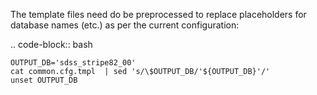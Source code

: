 The template files need do be preprocessed to replace placeholders
for database names (etc.) as per the current configuration:

  .. code-block:: bash

    OUTPUT_DB='sdss_stripe82_00'
    cat common.cfg.tmpl  | sed 's/\$OUTPUT_DB/'${OUTPUT_DB}'/'
    unset OUTPUT_DB


